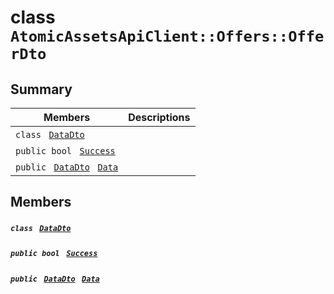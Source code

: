 # class `AtomicAssetsApiClient::Offers::OfferDto` 

## Summary

 Members                                | Descriptions                                
----------------------------------------|---------------------------------------------
`class ` [`DataDto`](.github/workflows/documentation/md/AtomicAssetsApiClient--Offers--OfferDto--DataDto.md#class_atomic_assets_api_client_1_1_offers_1_1_offer_dto_1_1_data_dto)        | 
`public bool ` [`Success`](#class_atomic_assets_api_client_1_1_offers_1_1_offer_dto_1a506fb037fbb6bfe8f254c021a2c3cfac) | 
`public ` [`DataDto`](.github/workflows/documentation/md/AtomicAssetsApiClient--Offers--OfferDto--DataDto.md#class_atomic_assets_api_client_1_1_offers_1_1_offer_dto_1_1_data_dto)` ` [`Data`](#class_atomic_assets_api_client_1_1_offers_1_1_offer_dto_1a65c0779654774581967081cf3136bd84) | 

## Members

##### `class ` [`DataDto`](.github/workflows/documentation/md/AtomicAssetsApiClient--Offers--OfferDto--DataDto.md#class_atomic_assets_api_client_1_1_offers_1_1_offer_dto_1_1_data_dto) 

##### `public bool ` [`Success`](#class_atomic_assets_api_client_1_1_offers_1_1_offer_dto_1a506fb037fbb6bfe8f254c021a2c3cfac) 

##### `public ` [`DataDto`](.github/workflows/documentation/md/AtomicAssetsApiClient--Offers--OfferDto--DataDto.md#class_atomic_assets_api_client_1_1_offers_1_1_offer_dto_1_1_data_dto)` ` [`Data`](#class_atomic_assets_api_client_1_1_offers_1_1_offer_dto_1a65c0779654774581967081cf3136bd84) 

